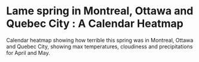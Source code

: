 # Lame spring in Montreal, Ottawa and Quebec City : A Calendar Heatmap
Calendar heatmap showing how terrible this spring was in Montreal, Ottawa and Quebec City, showing max temperatures, cloudiness and precipitations for April and May.
